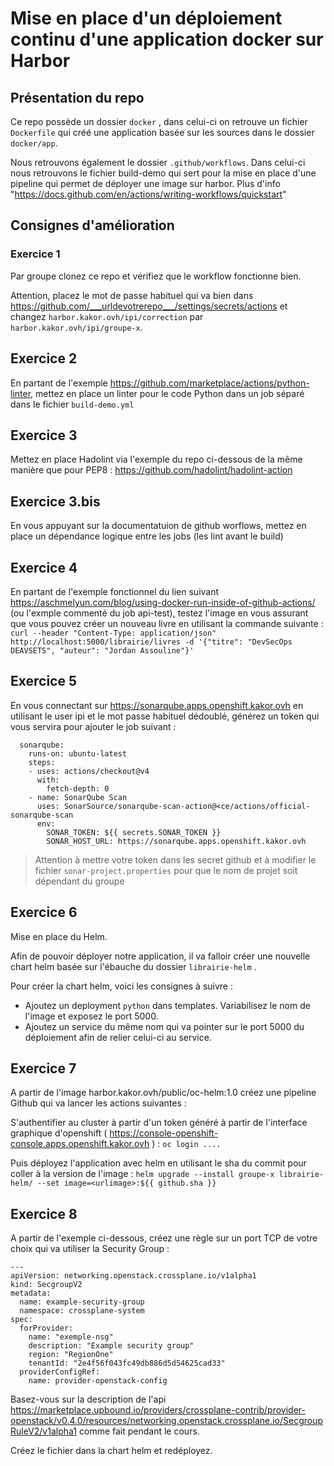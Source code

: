 # Mise en place d'un déploiement continu d'une application docker sur Harbor
## Présentation du repo

Ce repo possède un dossier `docker` , dans celui-ci on retrouve un fichier `Dockerfile` qui créé une application basée sur les sources dans le dossier `docker/app`.

Nous retrouvons également le dossier `.github/workflows`. Dans celui-ci nous retrouvons le fichier build-demo qui sert pour la mise en place d'une pipeline qui permet de déployer une image sur harbor. Plus d'info "https://docs.github.com/en/actions/writing-workflows/quickstart"

## Consignes d'amélioration 

### Exercice 1

Par groupe clonez ce repo et vérifiez que le workflow fonctionne bien. 

Attention, placez le mot de passe habituel qui va bien dans https://github.com/___urldevotrerepo___/settings/secrets/actions et changez `harbor.kakor.ovh/ipi/correction` par `harbor.kakor.ovh/ipi/groupe-x`.

## Exercice 2

En partant de l'exemple https://github.com/marketplace/actions/python-linter, mettez en place un linter pour le code Python dans un job séparé dans le fichier `build-demo.yml`

## Exercice 3

Mettez en place Hadolint via l'exemple du repo ci-dessous de la même manière que pour PEP8 : https://github.com/hadolint/hadolint-action

## Exercice 3.bis

En vous appuyant sur la documentatuion de github worflows, mettez en place un dépendance logique entre les jobs (les lint avant le build)

## Exercice 4 

En partant de l'exemple fonctionnel du lien suivant https://aschmelyun.com/blog/using-docker-run-inside-of-github-actions/ (ou l'exmple commenté du job api-test), testez l'image en vous assurant que vous pouvez créer un nouveau livre en utilisant la commande suivante : ```curl --header "Content-Type: application/json" http://localhost:5000/librairie/livres -d '{"titre": "DevSecOps DEAVSETS", "auteur": "Jordan Assouline"}' ```

## Exercice 5

En vous connectant sur https://sonarqube.apps.openshift.kakor.ovh en utilisant le user ipi et le mot passe habituel dédoublé, générez un token qui vous servira pour ajouter le job suivant :

```
  sonarqube:
    runs-on: ubuntu-latest
    steps:
    - uses: actions/checkout@v4
      with:
        fetch-depth: 0
    - name: SonarQube Scan
      uses: SonarSource/sonarqube-scan-action@<ce/actions/official-sonarqube-scan
      env:
        SONAR_TOKEN: ${{ secrets.SONAR_TOKEN }}
        SONAR_HOST_URL: https://sonarqube.apps.openshift.kakor.ovh
```

> Attention à mettre votre token dans les secret github et à modifier le fichier `sonar-project.properties` pour que le nom de projet soit dépendant du groupe

## Exercice 6

Mise en place du Helm. 

Afin de pouvoir déployer notre application, il va falloir créer une nouvelle chart helm basée sur l'ébauche du dossier ```librairie-helm``` .

Pour créer la chart helm, voici les consignes à suivre :

- Ajoutez un deployment `python` dans templates. Variabilisez le nom de l'image et exposez le port 5000.
- Ajoutez un service du même nom qui va pointer sur le port 5000 du déploiement afin de relier celui-ci au service.  

## Exercice 7

A partir de l'image harbor.kakor.ovh/public/oc-helm:1.0 créez une pipeline Github qui va lancer les actions suivantes : 

S'authentifier au cluster à partir d'un token généré à partir de l'interface graphique d'openshift ( https://console-openshift-console.apps.openshift.kakor.ovh ) :
```oc login ....```

Puis déployez l'application avec helm en utilisant le sha du commit pour coller à la version de l'image :
``` helm upgrade --install groupe-x librairie-helm/ --set image=<urlimage>:${{ github.sha }} ```

## Exercice 8

A partir de l'exemple ci-dessous, créez une règle sur un port TCP de votre choix qui va utiliser la Security Group :

```
---
apiVersion: networking.openstack.crossplane.io/v1alpha1
kind: SecgroupV2
metadata:
  name: example-security-group
  namespace: crossplane-system
spec:
  forProvider:
    name: "exemple-nsg"
    description: "Example security group"
    region: "RegionOne"
    tenantId: "2e4f56f043fc49db886d5d54625cad33"
  providerConfigRef:
    name: provider-openstack-config
```

Basez-vous sur la description de l'api https://marketplace.upbound.io/providers/crossplane-contrib/provider-openstack/v0.4.0/resources/networking.openstack.crossplane.io/SecgroupRuleV2/v1alpha1 comme fait pendant le cours. 

Créez le fichier dans la chart helm et redéployez. 

